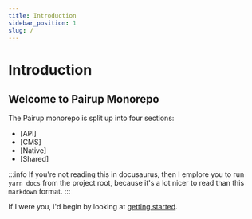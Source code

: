 ```yaml
---
title: Introduction
sidebar_position: 1
slug: /
---
```


# Introduction

## Welcome to Pairup Monorepo

The Pairup monorepo is split up into four sections:

- [API]
- [CMS]
- [Native]
- [Shared]

:::info
If you're not reading this in docusaurus, then I emplore you to run `yarn docs` from the project root, because it's a lot nicer to read than this `markdown` format.
:::

If I were you, i'd begin by looking at [getting started](/getting-started/initial-setup).
